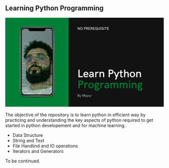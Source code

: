 ## Learning Python Programming

![Learn Python Programming](images/learnPython.png)

The objective of the repository is to learn python in efficient way by practicing and understanding the key aspects of python required to get started in python developement and for machine learning.

- Data Structure
- String and Text
- File Handlind and IO operations
- Iterators and Generators

To be continued.
